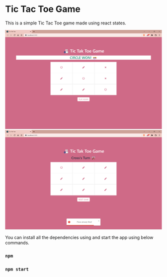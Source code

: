 # Tic Tac Toe Game

This is a simple Tic Tac Toe game made using react states.

![](./ss1.png)
![](./ss2.png)


You can install all the dependencies using and start the app using below commands.

### `npm`

### `npm start`
